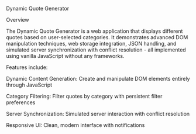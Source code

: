Dynamic Quote Generator

Overview

The Dynamic Quote Generator is a web application that displays different quotes based on user-selected categories. It demonstrates advanced DOM manipulation techniques, web storage integration, JSON handling, and simulated server synchronization with conflict resolution - all implemented using vanilla JavaScript without any frameworks.

Features include:

Dynamic Content Generation: Create and manipulate DOM elements entirely through JavaScript

Category Filtering: Filter quotes by category with persistent filter preferences

Server Synchronization: Simulated server interaction with conflict resolution

Responsive UI: Clean, modern interface with notifications
